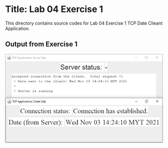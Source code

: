 # Title: Lab 04 Exercise 1

This directory contains source codes for Lab 04 Exercise 1 TCP Date Clieant Application.

## Output from Exercise 1

![image](https://github.com/nurul415/dadrepository/blob/main/tcp_application/TCPDateClientApp/images/clientDate.PNG)
